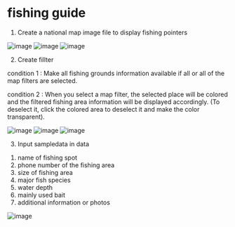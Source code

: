 # fishing guide

1. Create a national map image file to display fishing pointers


![image](https://user-images.githubusercontent.com/102274136/234823920-f5d1b634-f999-4d97-8ad7-067f0399f53b.png)
![image](https://user-images.githubusercontent.com/102274136/234824849-6b0e37cb-905d-4b55-b238-f875d24d961c.png)
![image](https://user-images.githubusercontent.com/102274136/234824868-9a2b5bd8-f03d-43bd-9645-a74c9911e39f.png)


2. Create fillter

  condition 1 : Make all fishing grounds information available if all or all of the map filters are selected.
 
  condition 2 : When you select a map filter, the selected place will be colored and the filtered fishing area information will be displayed accordingly. (To deselect it, click the colored area to deselect it and make the color transparent).
  
  
  ![image](https://user-images.githubusercontent.com/102274136/234824754-4113df8b-64b7-4e39-b097-53e0196eb855.png)
  ![image](https://user-images.githubusercontent.com/102274136/234824784-d62e9abc-d5d8-40e2-a60f-2744672c801e.png)
  ![image](https://user-images.githubusercontent.com/102274136/234824800-7d2eb576-de84-4106-9323-06ee8a6ac590.png)


  
3. Input sampledata
  in data
  1) name of fishing spot
  2) phone number of the fishing area
  3) size of fishing area
  4) major fish species
  5) water depth
  6) mainly used bait
  7) additional information or photos

  ![image](https://user-images.githubusercontent.com/102274136/234825575-66f86d78-3be8-4f0f-b188-3158dc5f2338.png)

